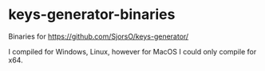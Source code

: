 # keys-generator-binaries
Binaries for https://github.com/SjorsO/keys-generator/

I compiled for Windows, Linux, however for MacOS I could only compile for x64.
